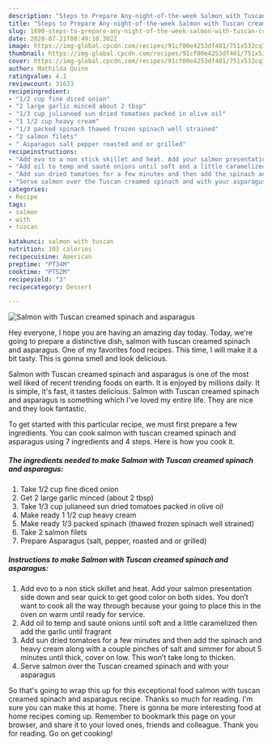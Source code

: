 ```yaml
---
description: "Steps to Prepare Any-night-of-the-week Salmon with Tuscan creamed spinach and asparagus"
title: "Steps to Prepare Any-night-of-the-week Salmon with Tuscan creamed spinach and asparagus"
slug: 1690-steps-to-prepare-any-night-of-the-week-salmon-with-tuscan-creamed-spinach-and-asparagus
date: 2020-07-21T08:49:10.302Z
image: https://img-global.cpcdn.com/recipes/91cf00e4253df401/751x532cq70/salmon-with-tuscan-creamed-spinach-and-asparagus-recipe-main-photo.jpg
thumbnail: https://img-global.cpcdn.com/recipes/91cf00e4253df401/751x532cq70/salmon-with-tuscan-creamed-spinach-and-asparagus-recipe-main-photo.jpg
cover: https://img-global.cpcdn.com/recipes/91cf00e4253df401/751x532cq70/salmon-with-tuscan-creamed-spinach-and-asparagus-recipe-main-photo.jpg
author: Mathilda Quinn
ratingvalue: 4.1
reviewcount: 31633
recipeingredient:
- "1/2 cup fine diced onion"
- "2 large garlic minced about 2 tbsp"
- "1/3 cup julianeed sun dried tomatoes packed in olive oil"
- "1 1/2 cup heavy cream"
- "1/3 packed spinach thawed frozen spinach well strained"
- "2 salmon filets"
- " Asparagus salt pepper roasted and or grilled"
recipeinstructions:
- "Add evo to a non stick skillet and heat. Add your salmon presentation side down and sear quick to get good color on both sides. You don’t want to cook all the way through because your going to place this in the oven on warm until ready for service."
- "Add oil to temp and sauté onions until soft and a little caramelized then add the garlic until fragrant"
- "Add sun dried tomatoes for a few minutes and then add the spinach and heavy cream along with a couple pinches of salt and simmer for about 5 minutes until thick, cover on low. This won’t take long to thicken."
- "Serve salmon over the Tuscan creamed spinach and with your asparagus"
categories:
- Recipe
tags:
- salmon
- with
- tuscan

katakunci: salmon with tuscan 
nutrition: 103 calories
recipecuisine: American
preptime: "PT34M"
cooktime: "PT52M"
recipeyield: "3"
recipecategory: Dessert

---
```



![Salmon with Tuscan creamed spinach and asparagus](https://img-global.cpcdn.com/recipes/91cf00e4253df401/751x532cq70/salmon-with-tuscan-creamed-spinach-and-asparagus-recipe-main-photo.jpg)

Hey everyone, I hope you are having an amazing day today. Today, we're going to prepare a distinctive dish, salmon with tuscan creamed spinach and asparagus. One of my favorites food recipes. This time, I will make it a bit tasty. This is gonna smell and look delicious.

Salmon with Tuscan creamed spinach and asparagus is one of the most well liked of recent trending foods on earth. It is enjoyed by millions daily. It is simple, it's fast, it tastes delicious. Salmon with Tuscan creamed spinach and asparagus is something which I've loved my entire life. They are nice and they look fantastic.




To get started with this particular recipe, we must first prepare a few ingredients. You can cook salmon with tuscan creamed spinach and asparagus using 7 ingredients and 4 steps. Here is how you cook it.

<!--inarticleads1-->

##### The ingredients needed to make Salmon with Tuscan creamed spinach and asparagus:

1. Take 1/2 cup fine diced onion
1. Get 2 large garlic minced (about 2 tbsp)
1. Take 1/3 cup julianeed sun dried tomatoes packed in olive oil
1. Make ready 1 1/2 cup heavy cream
1. Make ready 1/3 packed spinach (thawed frozen spinach well strained)
1. Take 2 salmon filets
1. Prepare  Asparagus (salt, pepper, roasted and or grilled)




<!--inarticleads2-->

##### Instructions to make Salmon with Tuscan creamed spinach and asparagus:

1. Add evo to a non stick skillet and heat. Add your salmon presentation side down and sear quick to get good color on both sides. You don’t want to cook all the way through because your going to place this in the oven on warm until ready for service.
1. Add oil to temp and sauté onions until soft and a little caramelized then add the garlic until fragrant
1. Add sun dried tomatoes for a few minutes and then add the spinach and heavy cream along with a couple pinches of salt and simmer for about 5 minutes until thick, cover on low. This won’t take long to thicken.
1. Serve salmon over the Tuscan creamed spinach and with your asparagus




So that's going to wrap this up for this exceptional food salmon with tuscan creamed spinach and asparagus recipe. Thanks so much for reading. I'm sure you can make this at home. There is gonna be more interesting food at home recipes coming up. Remember to bookmark this page on your browser, and share it to your loved ones, friends and colleague. Thank you for reading. Go on get cooking!
